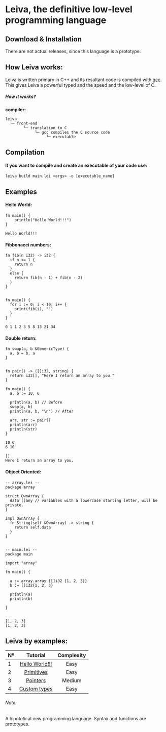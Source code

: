 # Leiva, the definitive low-level programming language
## Download & Installation
There are not actual releases, since this language is a prototype. 

## How Leiva works:
Leiva is written primary in C++ and its resultant code is compiled with [gcc](https://github.com/gcc-mirror/gcc). This gives Leiva a powerful typed and the speed and the low-level of C.

##### How it works?
**compiler:**
```
leiva
  └─ front-end
        └─ translation to C
             └─ gcc compiles the C source code
                  └─ executable
```

## Compilation

#### If you want to compile and create an executable of your code use:
```
leiva build main.lei <args> -o [executable_name]
```

## Examples
#### Hello World:
```
fn main() {
    println("Hello World!!!")
}
```
```
Hello World!!!
```
#### Fibbonacci numbers:
```
fn fib(n i32) -> i32 {
  if n <= 1 {
    return n
  }
  else {
    return fib(n - 1) + fib(n - 2)
  }
}
  

fn main() {
  for i := 0; i < 10; i++ {
    print(fib(i), "")
  }
}

```
```
0 1 1 2 3 5 8 13 21 34
```

#### Double return:
```
fn swap(a, b &GenericType) {
  a, b = b, a
}
  

fn pair() -> ([]i32, string) { 
  return i32[], "Here I return an array to you."
}

fn main() {
  a, b := 10, 6

  println(a, b) // Before
  swap(a, b)
  println(a, b, "\n") // After

  arr, str := pair()
  println(arr)
  println(str)
}
```
```
10 6
6 10

[]
Here I return an array to you.
```

#### Object Oriented:
```
-- array.lei --
package array

struct OwnArray {
  data []any // variables with a lowercase starting letter, will be private.
}

impl OwnArray {
  fn String(self &OwnArray) -> string {
    return self.data
  }
}


-- main.lei --
package main

import "array"

fn main() {
  
  a := array.array {[]i32 {1, 2, 3}}
  b := []i32{1, 2, 3}
  
  println(a)
  println(b)
  
}
  
```
```
[1, 2, 3] 
[1, 2, 3]
```

## Leiva by examples:
| Nº            | Tutorial      | Complexity      |
| ------------- |:-------------:|:---------------:|
| 1             | [Hello World!!!](https://github.com/AlKiam/Leiva/tree/master/Examples/Hello%20World) | Easy |
| 2             | [Primitives](https://github.com/AlKiam/Leiva/tree/master/Examples/Primitives) | Easy |
| 3             | [Pointers](https://github.com/AlKiam/Leiva/tree/master/Examples/Pointers) | Medium |
| 4             | [Custom types](https://github.com/AlKiam/Leiva/tree/master/Examples/Custom%20Types) | Easy |

###### Note:
A hipotetical new programming language. Syntax and functions are prototypes.
